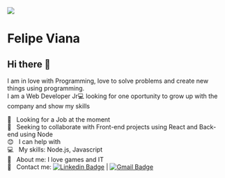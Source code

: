 <img width="auto" src="https://github.com/tgmarinho/tgmarinho/blob/master/banner.png">


# Felipe Viana

## Hi there 👋
I am in love with Programming, love to solve problems and create new things using programming.
<br/>I am a Web Developer Jr:computer: looking for one oportunity to grow up with the company and show my skills

 :rocket:  &nbsp; Looking for a Job at the moment
 <br/> :purple_heart: &nbsp; Seeking to collaborate with Front-end projects using React and Back-end using Node
 <br/> :blush: &nbsp; I can help with
 <br/> :computer: &nbsp; My skills: Node.js, Javascript
 <br/> 💬  &nbsp; About me: I love games and IT
 <br/> :email: &nbsp; Contact me: [![Linkedin Badge](https://img.shields.io/badge/-FelipeViana-blue?style=flat-square&logo=Linkedin&logoColor=white&link=https://www.linkedin.com/in/felipe-viana)](https://www.linkedin.com/in/felipe-viana) 
| 
[![Gmail Badge](https://img.shields.io/badge/-felipetiburcioviana@gmail.com-c14438?style=flat-square&logo=Gmail&logoColor=white&link=mailto:felipetiburciovia@gmail.com)](mailto:felipetiburcioviana@gmail.com)
